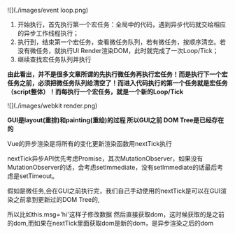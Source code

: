 ![](./images/event loop.png)

1. 开始执行，首先执行第一个宏任务：全局<script></script>中的代码，遇到异步代码就交给相应的异步工作线程执行；
2. 执行到</script>，结束第一个宏任务，查看微任务队列，若有微任务，按顺序清空。若没有微任务，就执行UI Render渲染DOM，此时就完成了一次Loop/Tick；
3. 继续查找宏任务队列并执行

**由此看出，并不是很多文章所谓的先执行微任务再执行宏任务！而是执行下一个宏任务之前，必须把微任务队列给清空了！而进入代码执行的第一个任务就是宏任务（script整体）！而每执行一个宏任务，就是一个新的Loop/Tick**



![](./images/webkit render.png)

**GUI是layout(重排)和painting(重绘)的过程 所以GUI之前  DOM Tree是已经存在的**

Vue的异步渲染是将所有的变化更新渲染函数用nextTick执行

nextTick异步API优先考虑Promise，其次MutationObserver，如果没有MutationObserver的话，会考虑setImmediate，没有setImmediate的话最后考虑是setTimeout。

假如是微任务,会在GUI之前执行完，我们自己手动使用的nextTick是可以在GUI渲染之前拿到更新过的DOM Tree的,

所以比如this.msg='hi'这样子修改数据  然后直接获取dom，这时候获取的是之前的dom,而如果在nextTick里面获取dom是新的dom，是异步渲染之后的dom

